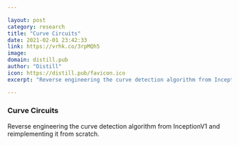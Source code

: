 ```yaml
---

layout: post
category: research
title: "Curve Circuits"
date: 2021-02-01 23:42:33
link: https://vrhk.co/3rpMQh5
image: 
domain: distill.pub
author: "Distill"
icon: https://distill.pub/favicon.ico
excerpt: "Reverse engineering the curve detection algorithm from InceptionV1 and reimplementing it from scratch."

---
```


### Curve Circuits

Reverse engineering the curve detection algorithm from InceptionV1 and reimplementing it from scratch.